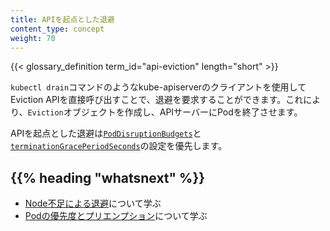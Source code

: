 ```yaml
---
title: APIを起点とした退避
content_type: concept
weight: 70
---
```


{{< glossary_definition term_id="api-eviction" length="short" >}} </br>

`kubectl drain`コマンドのようなkube-apiserverのクライアントを使用してEviction APIを直接呼び出すことで、退避を要求することができます。これにより、`Eviction`オブジェクトを作成し、APIサーバーにPodを終了させます。

APIを起点とした退避は[`PodDisruptionBudgets`](/docs/tasks/run-application/configure-pdb/)と[`terminationGracePeriodSeconds`](/ja/docs/concepts/workloads/pods/pod-lifecycle#pod-termination)の設定を優先します。


## {{% heading "whatsnext" %}}

* [Node不足による退避](/docs/concepts/scheduling-eviction/node-pressure-eviction/)について学ぶ
* [Podの優先度とプリエンプション](/docs/concepts/scheduling-eviction/pod-priority-preemption/)について学ぶ
